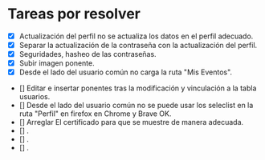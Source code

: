 # Tareas por resolver
- [X] Actualización del perfil no se actualiza los datos en el perfil adecuado.
- [X] Separar la actualización de la contraseña con la actualización del perfil.
- [X] Seguridades, hasheo de las contraseñas.
- [X] Subir imagen ponente.
- [X] Desde el lado del usuario común no carga la ruta "Mis Eventos".
- [] Editar e insertar ponentes tras la modificación y vinculación a la tabla usuarios.
- [] Desde el lado del usuario común no se puede usar los seleclist en la ruta "Perfil" en firefox en Chrome y Brave OK.
- [] Arreglar El certificado para que se muestre de manera adecuada.
- [] .
- [] .
- [] .